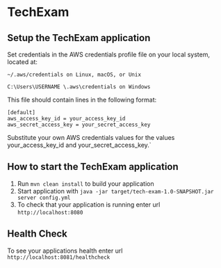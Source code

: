 # TechExam

Setup the TechExam application
---
Set credentials in the AWS credentials profile file on your local system, located at:

    ~/.aws/credentials on Linux, macOS, or Unix

    C:\Users\USERNAME \.aws\credentials on Windows

This file should contain lines in the following format:

    [default]
    aws_access_key_id = your_access_key_id
    aws_secret_access_key = your_secret_access_key

Substitute your own AWS credentials values for the values your_access_key_id and your_secret_access_key.`

How to start the TechExam application
---

1. Run `mvn clean install` to build your application
1. Start application with `java -jar target/tech-exam-1.0-SNAPSHOT.jar server config.yml`
1. To check that your application is running enter url `http://localhost:8080`

Health Check
---

To see your applications health enter url `http://localhost:8081/healthcheck`
